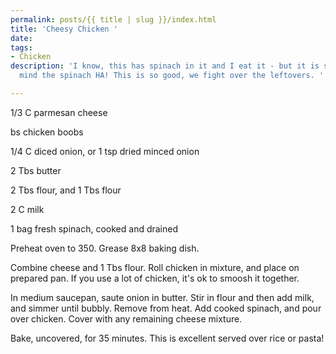 ```yaml
---
permalink: posts/{{ title | slug }}/index.html
title: 'Cheesy Chicken '
date: 
tags:
- Chicken
description: 'I know, this has spinach in it and I eat it - but it is so good I don''t
  mind the spinach HA! This is so good, we fight over the leftovers. '

---
```

1/3 C parmesan cheese

bs chicken boobs

1/4 C diced onion, or 1 tsp dried minced onion

2 Tbs butter

2 Tbs flour, and 1 Tbs flour

2 C milk

1 bag fresh spinach, cooked and drained

Preheat oven to 350. Grease 8x8 baking dish.

Combine cheese and 1 Tbs flour. Roll chicken in mixture, and place on prepared pan. If you use a lot of chicken, it's ok to smoosh it together. 

In medium saucepan, saute onion in butter. Stir in flour and then add milk, and simmer until bubbly. Remove from heat. Add cooked spinach, and pour over chicken. Cover with any remaining cheese mixture. 

Bake, uncovered, for 35 minutes. This is excellent served over rice or pasta!